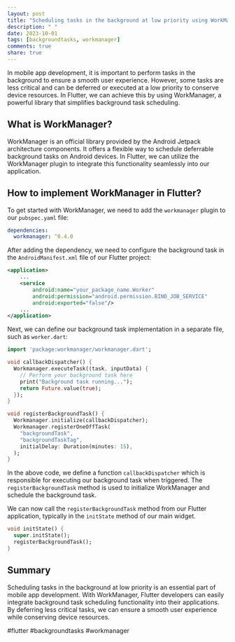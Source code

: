 ```yaml
---
layout: post
title: "Scheduling tasks in the background at low priority using WorkManager in Flutter"
description: " "
date: 2023-10-01
tags: [backgroundtasks, workmanager]
comments: true
share: true
---
```


In mobile app development, it is important to perform tasks in the background to ensure a smooth user experience. However, some tasks are less critical and can be deferred or executed at a low priority to conserve device resources. In Flutter, we can achieve this by using WorkManager, a powerful library that simplifies background task scheduling.

## What is WorkManager?

WorkManager is an official library provided by the Android Jetpack architecture components. It offers a flexible way to schedule deferrable background tasks on Android devices. In Flutter, we can utilize the WorkManager plugin to integrate this functionality seamlessly into our application.

## How to implement WorkManager in Flutter?

To get started with WorkManager, we need to add the `workmanager` plugin to our `pubspec.yaml` file:

```yaml
dependencies:
  workmanager: ^0.4.0
```

After adding the dependency, we need to configure the background task in the `AndroidManifest.xml` file of our Flutter project:

```xml
<application>
    ...
    <service
        android:name="your_package_name.Worker"
        android:permission="android.permission.BIND_JOB_SERVICE"
        android:exported="false"/>
    ...
</application>
```

Next, we can define our background task implementation in a separate file, such as `worker.dart`:

```dart
import 'package:workmanager/workmanager.dart';

void callbackDispatcher() {
  Workmanager.executeTask((task, inputData) {
    // Perform your background task here
    print("Background task running...");
    return Future.value(true);
  });
}

void registerBackgroundTask() {
  Workmanager.initialize(callbackDispatcher);
  Workmanager.registerOneOffTask(
    "backgroundTask",
    "backgroundTaskTag",
    initialDelay: Duration(minutes: 15),
  );
}
```

In the above code, we define a function `callbackDispatcher` which is responsible for executing our background task when triggered. The `registerBackgroundTask` method is used to initialize WorkManager and schedule the background task.

We can now call the `registerBackgroundTask` method from our Flutter application, typically in the `initState` method of our main widget.

```dart
void initState() {
  super.initState();
  registerBackgroundTask();
}
```

## Summary

Scheduling tasks in the background at low priority is an essential part of mobile app development. With WorkManager, Flutter developers can easily integrate background task scheduling functionality into their applications. By deferring less critical tasks, we can ensure a smooth user experience while conserving device resources.

#flutter #backgroundtasks #workmanager
